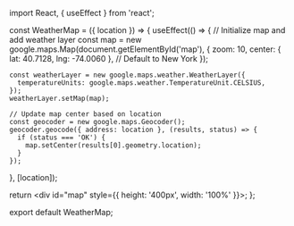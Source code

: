 import React, { useEffect } from 'react';

const WeatherMap = ({ location }) => {
  useEffect(() => {
    // Initialize map and add weather layer
    const map = new google.maps.Map(document.getElementById('map'), {
      zoom: 10,
      center: { lat: 40.7128, lng: -74.0060 }, // Default to New York
    });

    const weatherLayer = new google.maps.weather.WeatherLayer({
      temperatureUnits: google.maps.weather.TemperatureUnit.CELSIUS,
    });
    weatherLayer.setMap(map);

    // Update map center based on location
    const geocoder = new google.maps.Geocoder();
    geocoder.geocode({ address: location }, (results, status) => {
      if (status === 'OK') {
        map.setCenter(results[0].geometry.location);
      }
    });
  }, [location]);

  return <div id="map" style={{ height: '400px', width: '100%' }}></div>;
};

export default WeatherMap;


